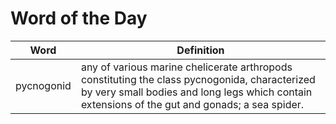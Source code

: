 # Word of the Day

|Word|Definition|
|---|---|
|pycnogonid|any of various marine chelicerate arthropods constituting the class pycnogonida, characterized by very small bodies and long legs which contain extensions of the gut and gonads; a sea spider.|